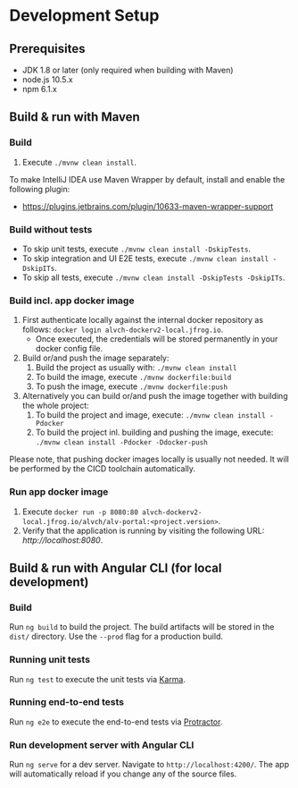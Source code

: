 # Development Setup

## Prerequisites

* JDK 1.8 or later (only required when building with Maven)
* node.js 10.5.x
* npm 6.1.x

## Build & run with Maven

### Build

1. Execute `./mvnw clean install`.

To make IntelliJ IDEA use Maven Wrapper by default, install and enable the following plugin:
* https://plugins.jetbrains.com/plugin/10633-maven-wrapper-support

### Build without tests

* To skip unit tests, execute `./mvnw clean install -DskipTests`.
* To skip integration and UI E2E tests, execute `./mvnw clean install -DskipITs`.
* To skip all tests, execute `./mvnw clean install -DskipTests -DskipITs`.

### Build incl. app docker image

1. First authenticate locally against the internal docker repository as follows: `docker login alvch-dockerv2-local.jfrog.io`.
    * Once executed, the credentials will be stored permanently in your docker config file.
1. Build or/and push the image separately:
    1. Build the project as usually with: `./mvnw clean install` 
    1. To build the image, execute `./mvnw dockerfile:build`
    1. To push the image, execute `./mvnw dockerfile:push`
1. Alternatively you can build or/and push the image together with building the whole project:
    1. To build the project and image, execute: `./mvnw clean install -Pdocker`
    1. To build the project inl. building and pushing the image, execute: `./mvnw clean install -Pdocker -Ddocker-push`

Please note, that pushing docker images locally is usually not needed. It will be performed by the CICD toolchain automatically.

### Run app docker image

1. Execute `docker run -p 8080:80 alvch-dockerv2-local.jfrog.io/alvch/alv-portal:<project.version>`.   
1. Verify that the application is running by visiting the following URL: _http://localhost:8080_.

## Build & run with Angular CLI (for local development) 

### Build

Run `ng build` to build the project. The build artifacts will be stored in the `dist/` directory. Use the `--prod` flag for a production build.

### Running unit tests

Run `ng test` to execute the unit tests via [Karma](https://karma-runner.github.io).

### Running end-to-end tests

Run `ng e2e` to execute the end-to-end tests via [Protractor](http://www.protractortest.org/).

### Run development server with Angular CLI

Run `ng serve` for a dev server. Navigate to `http://localhost:4200/`. The app will automatically reload if you change any of the source files.
